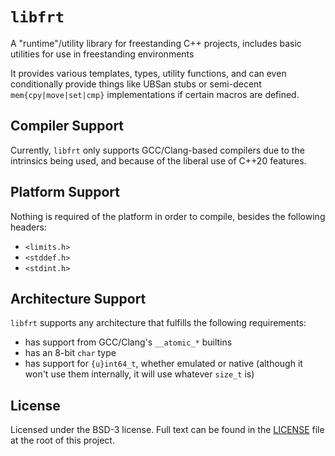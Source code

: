 # `libfrt`

A "runtime"/utility library for freestanding C++ projects, includes basic utilities for use in freestanding environments

It provides various templates, types, utility functions, and can even conditionally provide things like UBSan stubs or
semi-decent `mem{cpy|move|set|cmp}` implementations if certain macros are defined.

## Compiler Support

Currently, `libfrt` only supports GCC/Clang-based compilers due to the intrinsics being used, and because of the liberal
use of C++20 features.

## Platform Support

Nothing is required of the platform in order to compile, besides the following headers:

* `<limits.h>`
* `<stddef.h>`
* `<stdint.h>`

## Architecture Support

`libfrt` supports any architecture that fulfills the following requirements:

* has support from GCC/Clang's `__atomic_*` builtins
* has an 8-bit `char` type
* has support for `{u}int64_t`, whether emulated or native (although it won't use them internally, it will use
  whatever `size_t` is)

## License

Licensed under the BSD-3 license. Full text can be found in the [LICENSE](./LICENSE)
file at the root of this project.